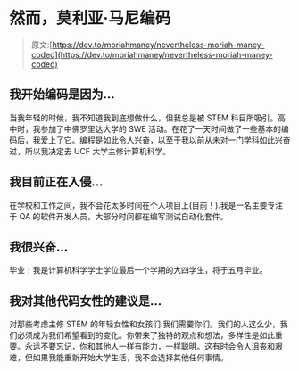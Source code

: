 # 然而，莫利亚·马尼编码

> 原文:[https://dev.to/moriahmaney/nevertheless-moriah-maney-coded](https://dev.to/moriahmaney/nevertheless-moriah-maney-coded)

## 我开始编码是因为...

当我年轻的时候，我不知道我到底想做什么，但我总是被 STEM 科目所吸引。高中时，我参加了中佛罗里达大学的 SWE 活动。在花了一天时间做了一些基本的编码后，我爱上了它。编程是如此令人兴奋，以至于我以前从未对一门学科如此兴奋过，所以我决定去 UCF 大学主修计算机科学。

## 我目前正在入侵...

在学校和工作之间，我不会花太多时间在个人项目上(目前！).我是一名主要专注于 QA 的软件开发人员，大部分时间都在编写测试自动化套件。

## 我很兴奋...

毕业！我是计算机科学学士学位最后一个学期的大四学生，将于五月毕业。

## 我对其他代码女性的建议是...

对那些考虑主修 STEM 的年轻女性和女孩们:我们需要你们。我们的人这么少，我们必须成为我们希望看到的变化。你带来了独特的观点和想法，多样性是如此重要。永远不要忘记，你和其他人一样有能力，一样聪明。这有时会令人沮丧和艰难，但如果我能重新开始大学生活，我不会选择其他任何事情。